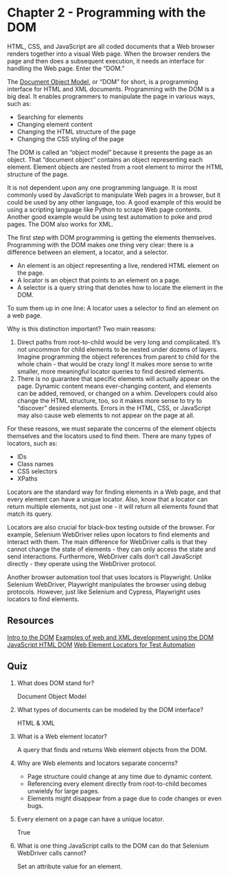 # Chapter 2 - Programming with the DOM

HTML, CSS, and JavaScript are all coded documents that a Web browser renders together into a visual Web page. 
When the browser renders the page and then does a subsequent execution, it needs an interface for handling the Web page. Enter the “DOM.”

The [Document Object Model](https://developer.mozilla.org/en-US/docs/Web/API/Document_Object_Model/Introduction), or “DOM” for short, is a programming interface for HTML and XML documents. Programming with the DOM is a big deal. It enables programmers to manipulate the page in various ways, such as:

* Searching for elements
* Changing element content
* Changing the HTML structure of the page
* Changing the CSS styling of the page

The DOM is called an “object model” because it presents the page as an object. That “document object” contains an object representing each element. Element objects are nested from a root element to mirror the HTML structure of the page.

It is not dependent upon any one programming language. It is most commonly used by JavaScript to manipulate Web pages in a browser, but it could be used by any other language, too. A good example of this would be using a scripting language like Python to scrape Web page contents. Another good example would be using test automation to poke and prod pages. The DOM also works for XML.

The first step with DOM programming is getting the elements themselves. Programming with the DOM makes one thing very clear: there is a difference between an element, a locator, and a selector.

* An element is an object representing a live, rendered HTML element on the page.
* A locator is an object that points to an element on a page.
* A selector is a query string that denotes how to locate the element in the DOM.

To sum them up in one line: A locator uses a selector to find an element on a web page.

Why is this distinction important? Two main reasons:
1. Direct paths from root-to-child would be very long and complicated. It’s not uncommon for child elements to be nested under dozens of layers. Imagine programming the object references from parent to child for the whole chain - that would be crazy long! It makes more sense to write smaller, more meaningful locator queries to find desired elements.
2. There is no guarantee that specific elements will actually appear on the page. Dynamic content means ever-changing content, and elements can be added, removed, or changed on a whim. Developers could also change the HTML structure, too, so it makes more sense to try to “discover” desired elements. Errors in the HTML, CSS, or JavaScript may also cause web elements to not appear on the page at all.

For these reasons, we must separate the concerns of the element objects themselves and the locators used to find them.
There are many types of locators, such as:
* IDs
* Class names
* CSS selectors
* XPaths

Locators are the standard way for finding elements in a Web page, and that every element can have a unique locator. Also, know that a locator can return multiple elements, not just one - it will return all elements found that match its query.

Locators are also crucial for black-box testing outside of the browser. For example, Selenium WebDriver relies upon locators to find elements and interact with them. The main difference for WebDriver calls is that they cannot change the state of elements - they can only access the state and send interactions. Furthermore, WebDriver calls don’t call JavaScript directly - they operate using the WebDriver protocol.

Another browser automation tool that uses locators is Playwright. Unlike Selenium WebDriver, Playwright manipulates the browser using debug protocols. However, just like Selenium and Cypress, Playwright uses locators to find elements.

## Resources
[Intro to the DOM](https://developer.mozilla.org/en-US/docs/Web/API/Document_Object_Model/Introduction)
[Examples of web and XML development using the DOM](https://developer.mozilla.org/en-US/docs/Web/API/Document_Object_Model/Examples)
[JavaScript HTML DOM](https://www.w3schools.com/js/js_htmldom.asp)
[Web Element Locators for Test Automation](https://automationpanda.com/2019/01/15/web-element-locators-for-test-automation/)

## Quiz
1. What does DOM stand for?

    Document Object Model

2. What types of documents can be modeled by the DOM interface?

    HTML & XML

3. What is a Web element locator?

   A query that finds and returns Web element objects from the DOM.

4. Why are Web elements and locators separate concerns? 

   * Page structure could change at any time due to dynamic content.
   * Referencing every element directly from root-to-child becomes unwieldy for large pages.
   * Elements might disappear from a page due to code changes or even bugs.

5. Every element on a page can have a unique locator.

   True

6. What is one thing JavaScript calls to the DOM can do that Selenium WebDriver calls cannot?

    Set an attribute value for an element.